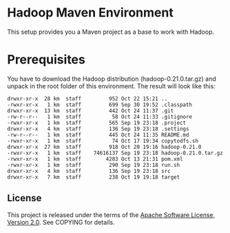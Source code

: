 Hadoop Maven Environment
========================

This setup provides you a Maven project as a base to work with Hadoop.

Prerequisites
=============

You have to download the Hadoop distribution (hadoop-0.21.0.tar.gz) and
unpack in the root folder of this environment. The result will look like this:

    drwxr-xr-x  28 km  staff         952 Oct 22 15:21 ..
    -rwxr-xr-x   1 km  staff         699 Sep 30 19:52 .classpath
    drwxr-xr-x  13 km  staff         442 Oct 24 11:37 .git
    -rw-r--r--   1 km  staff          58 Oct 24 11:33 .gitignore
    -rwxr-xr-x   1 km  staff         565 Sep 19 23:18 .project
    drwxr-xr-x   4 km  staff         136 Sep 19 23:18 .settings
    -rw-r--r--   1 km  staff         445 Oct 24 11:35 README.md
    -rwxr-xr-x   1 km  staff          74 Oct 17 19:34 copytodfs.sh
    drwxr-xr-x  27 km  staff         918 Oct 20 19:16 hadoop-0.21.0
    -rwxr-xr-x   1 km  staff    74616137 Sep 19 23:18 hadoop-0.21.0.tar.gz
    -rwxr-xr-x   1 km  staff        4283 Oct 13 21:31 pom.xml
    -rwxr-xr-x   1 km  staff         290 Sep 19 23:18 run.sh
    drwxr-xr-x   4 km  staff         136 Sep 19 23:18 src
    drwxr-xr-x   7 km  staff         238 Oct 19 19:18 target

## License
This project is released under the terms of the [Apache Software License, Version 2.0](http://www.apache.org/licenses/LICENSE-2.0.html).
See COPYING for details.
